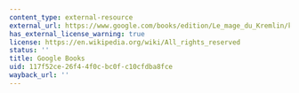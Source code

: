 ```yaml
---
content_type: external-resource
external_url: https://www.google.com/books/edition/Le_mage_du_Kremlin/kvUUzwEACAAJ?hl=en&gl=us&kptab=editions&sa=X&ved=2ahUKEwjnouqmx5-GAxWnGFkFHUkiCj0QmBZ6BAgLEAk
has_external_license_warning: true
license: https://en.wikipedia.org/wiki/All_rights_reserved
status: ''
title: Google Books
uid: 117f52ce-26f4-4f0c-bc0f-c10cfdba8fce
wayback_url: ''
---
```

